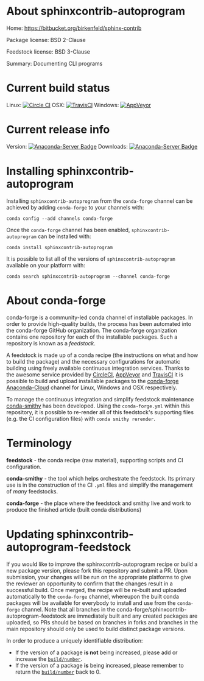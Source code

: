About sphinxcontrib-autoprogram
===============================

Home: https://bitbucket.org/birkenfeld/sphinx-contrib

Package license: BSD 2-Clause

Feedstock license: BSD 3-Clause

Summary: Documenting CLI programs



Current build status
====================

Linux: [![Circle CI](https://circleci.com/gh/conda-forge/sphinxcontrib-autoprogram-feedstock.svg?style=shield)](https://circleci.com/gh/conda-forge/sphinxcontrib-autoprogram-feedstock)
OSX: [![TravisCI](https://travis-ci.org/conda-forge/sphinxcontrib-autoprogram-feedstock.svg?branch=master)](https://travis-ci.org/conda-forge/sphinxcontrib-autoprogram-feedstock)
Windows: [![AppVeyor](https://ci.appveyor.com/api/projects/status/github/conda-forge/sphinxcontrib-autoprogram-feedstock?svg=True)](https://ci.appveyor.com/project/conda-forge/sphinxcontrib-autoprogram-feedstock/branch/master)

Current release info
====================
Version: [![Anaconda-Server Badge](https://anaconda.org/conda-forge/sphinxcontrib-autoprogram/badges/version.svg)](https://anaconda.org/conda-forge/sphinxcontrib-autoprogram)
Downloads: [![Anaconda-Server Badge](https://anaconda.org/conda-forge/sphinxcontrib-autoprogram/badges/downloads.svg)](https://anaconda.org/conda-forge/sphinxcontrib-autoprogram)

Installing sphinxcontrib-autoprogram
====================================

Installing `sphinxcontrib-autoprogram` from the `conda-forge` channel can be achieved by adding `conda-forge` to your channels with:

```
conda config --add channels conda-forge
```

Once the `conda-forge` channel has been enabled, `sphinxcontrib-autoprogram` can be installed with:

```
conda install sphinxcontrib-autoprogram
```

It is possible to list all of the versions of `sphinxcontrib-autoprogram` available on your platform with:

```
conda search sphinxcontrib-autoprogram --channel conda-forge
```


About conda-forge
=================

conda-forge is a community-led conda channel of installable packages.
In order to provide high-quality builds, the process has been automated into the
conda-forge GitHub organization. The conda-forge organization contains one repository
for each of the installable packages. Such a repository is known as a *feedstock*.

A feedstock is made up of a conda recipe (the instructions on what and how to build
the package) and the necessary configurations for automatic building using freely
available continuous integration services. Thanks to the awesome service provided by
[CircleCI](https://circleci.com/), [AppVeyor](http://www.appveyor.com/)
and [TravisCI](https://travis-ci.org/) it is possible to build and upload installable
packages to the [conda-forge](https://anaconda.org/conda-forge)
[Anaconda-Cloud](http://docs.anaconda.org/) channel for Linux, Windows and OSX respectively.

To manage the continuous integration and simplify feedstock maintenance
[conda-smithy](http://github.com/conda-forge/conda-smithy) has been developed.
Using the ``conda-forge.yml`` within this repository, it is possible to re-render all of
this feedstock's supporting files (e.g. the CI configuration files) with ``conda smithy rerender``.


Terminology
===========

**feedstock** - the conda recipe (raw material), supporting scripts and CI configuration.

**conda-smithy** - the tool which helps orchestrate the feedstock.
                   Its primary use is in the construction of the CI ``.yml`` files
                   and simplify the management of *many* feedstocks.

**conda-forge** - the place where the feedstock and smithy live and work to
                  produce the finished article (built conda distributions)


Updating sphinxcontrib-autoprogram-feedstock
============================================

If you would like to improve the sphinxcontrib-autoprogram recipe or build a new
package version, please fork this repository and submit a PR. Upon submission,
your changes will be run on the appropriate platforms to give the reviewer an
opportunity to confirm that the changes result in a successful build. Once
merged, the recipe will be re-built and uploaded automatically to the
`conda-forge` channel, whereupon the built conda packages will be available for
everybody to install and use from the `conda-forge` channel.
Note that all branches in the conda-forge/sphinxcontrib-autoprogram-feedstock are
immediately built and any created packages are uploaded, so PRs should be based
on branches in forks and branches in the main repository should only be used to
build distinct package versions.

In order to produce a uniquely identifiable distribution:
 * If the version of a package **is not** being increased, please add or increase
   the [``build/number``](http://conda.pydata.org/docs/building/meta-yaml.html#build-number-and-string).
 * If the version of a package **is** being increased, please remember to return
   the [``build/number``](http://conda.pydata.org/docs/building/meta-yaml.html#build-number-and-string)
   back to 0.
